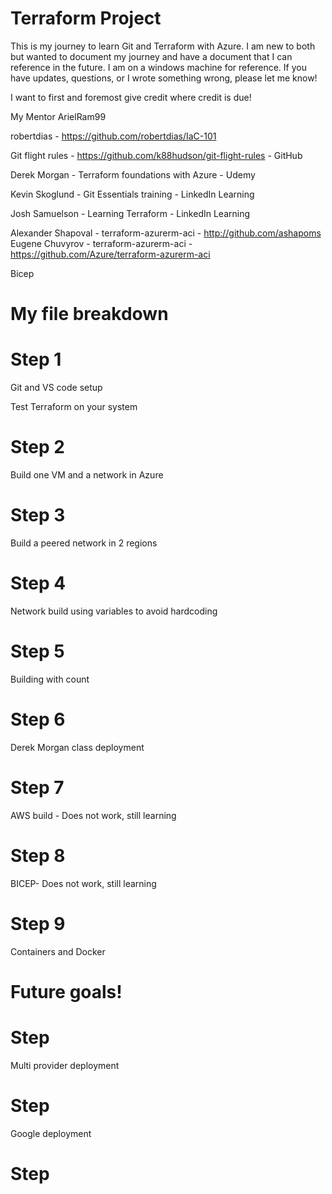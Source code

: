 # Terraform Project

This is my journey to learn Git and Terraform with Azure.  I am new to both but wanted to document my journey and have a document that I can reference in the future.  I am on a windows machine for reference.  If you have updates, questions, or I wrote something wrong, please let me know!   

   

I want to first and foremost give credit where credit is due!

My Mentor ArielRam99

robertdias - https://github.com/robertdias/IaC-101

Git flight rules - https://github.com/k88hudson/git-flight-rules - GitHub

Derek Morgan - Terraform foundations with Azure - Udemy

Kevin Skoglund - Git Essentials training - LinkedIn Learning

Josh Samuelson - Learning Terraform - LinkedIn Learning

Alexander Shapoval - terraform-azurerm-aci - http://github.com/ashapoms
Eugene Chuvyrov - terraform-azurerm-aci - https://github.com/Azure/terraform-azurerm-aci

Bicep

# My file breakdown 

# Step 1
Git and VS code setup

Test Terraform on your system

# Step 2
Build one VM and a network in Azure

# Step 3
Build a peered network in 2 regions

# Step 4
Network build using variables to avoid hardcoding

# Step 5
Building with count

# Step 6
Derek Morgan class deployment

# Step 7 
AWS build - Does not work, still learning

# Step 8
BICEP- Does not work, still learning

# Step 9
Containers and Docker

# Future goals!

# Step  
Multi provider deployment

# Step  
Google deployment

# Step  
 












